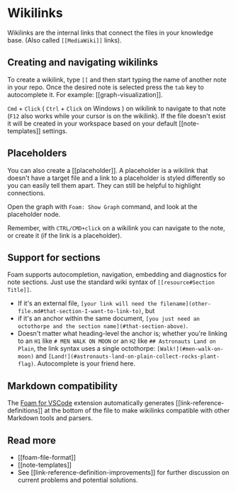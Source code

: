 # Wikilinks

Wikilinks are the internal links that connect the files in your knowledge base. (Also called `[[MediaWiki]]` links).

## Creating and navigating wikilinks

To create a wikilink, type `[[` and then start typing the name of another note in your repo. Once the desired note is selected press the `tab` key to autocomplete it. For example: [[graph-visualization]].

`Cmd` + `Click` ( `Ctrl` + `Click` on Windows ) on wikilink to navigate to that note (`F12` also works while your cursor is on the wikilink). If the file doesn't exist it will be created in your workspace based on your default [[note-templates]] settings.

## Placeholders

You can also create a [[placeholder]]. <!--NOTE: this placeholder link should NOT have an associated file. This is to demonstrate the concept-->
A placeholder is a wikilink that doesn't have a target file and a link to a placeholder is styled differently so you can easily tell them apart.
They can still be helpful to highlight connections.

Open the graph with `Foam: Show Graph` command, and look at the placeholder node.

Remember, with `CTRL/CMD+click` on a wikilink you can navigate to the note, or create it (if the link is a placeholder).

## Support for sections

Foam supports autocompletion, navigation, embedding and diagnostics for note sections. Just use the standard wiki syntax of `[[resource#Section Title]]`.

- If it's an external file, `[your link will need the filename](other-file.md#that-section-I-want-to-link-to)`, but
- if it's an anchor within the same document, `[you just need an octothorpe and the section name](#that-section-above)`.
- Doesn't matter what heading-level the anchor is; whether you're linking to an `H1` like `# MEN WALK ON MOON` or an `H2` like `## Astronauts Land on Plain`, the link syntax uses a single octothorpe: `[Walk!](#men-walk-on-moon)` and `[Land!](#astronauts-land-on-plain-collect-rocks-plant-flag)`. Autocomplete is your friend here.

## Markdown compatibility

The [Foam for VSCode](https://marketplace.visualstudio.com/items?itemName=foam.foam-vscode) extension automatically generates [[link-reference-definitions]] at the bottom of the file to make wikilinks compatible with other Markdown tools and parsers.

## Read more

- [[foam-file-format]]
- [[note-templates]]
- See [[link-reference-definition-improvements]] for further discussion on current problems and potential solutions.
